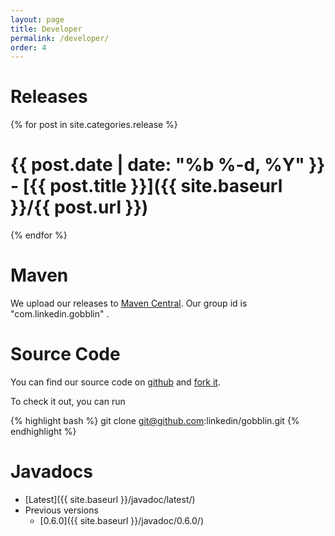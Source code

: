 ```yaml
---
layout: page
title: Developer
permalink: /developer/
order: 4
---
```


# Releases


{% for post in site.categories.release %}

# <span class="post-meta">{{ post.date | date: "%b %-d, %Y" }} - [{{ post.title }}]({{ site.baseurl }}/{{ post.url }})</span>

{% endfor %}

# Maven

We upload our releases to [Maven Central](http://search.maven.org/#search%7Cga%7C1%7Cg%3A%22com.linkedin.gobblin%22). Our group id is "com.linkedin.gobblin" .

# Source Code

You can find our source code on [github](https://github.com/linkedin/gobblin/) and [fork it](https://github.com/linkedin/gobblin#fork-destination-box).

To check it out, you can run

{% highlight bash %}
git clone git@github.com:linkedin/gobblin.git
{% endhighlight %}


# Javadocs

* [Latest]({{ site.baseurl }}/javadoc/latest/)
* Previous versions
  - [0.6.0]({{ site.baseurl }}/javadoc/0.6.0/)